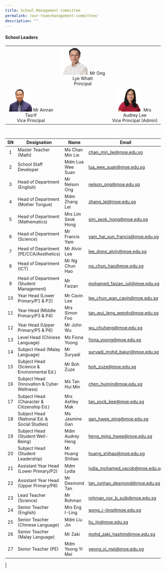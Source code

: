 ```yaml
---
title: School Management Committee
permalink: /our-team/management-committee/
description: ""
---
```

#### School Leaders


| | | |
|:---:|:---:|:---:|
| | <img src="/images/Mr%20Ong%20Lye%20Whatt%20%20Principal.jpg" style="width:59%">	Mr Ong Lye Whatt <br> Principal| |
| <img src="/images/Mr%20Amran%20Bin%20Tasrif%20Vice%20Principal%20EO.png" style="width:50%"> Mr Amran Tasrif <br> Vice Principal| | <img src="/images/Mrs%20Audrey%20Lee%20-%20Vice%20Principal%20(Admin).jpg" style="width:50%"> Mrs Audrey Lee <br>Vice Principal (Admin)|

<br>



| SN | Designation | Name | Email |
|:---:|---|---|---|
| 1 | Master Teacher (Math)   | Ms Chan Min Lie | [chan_min_lie@moe.edu.sg](mailto:chan_min_lie@moe.edu.sg)  |
| 2 | School Staff Developer   | Mdm Lua Wee Suan | [lua_wee_suan@moe.edu.sg](mailto:lua_wee_suan@moe.edu.sg)  |
| 3 | Head of Department (English)   | Mr Nelson Ong | [nelson_ong@moe.edu.sg](mailto:nelson_ong@moe.edu.sg)  |
| 4 | Head of Department (Mother Tongue)  | Mdm Zhang Lei | [zhang_lei@moe.edu.sg](mailto:zhang_lei@moe.edu.sg)  |
|  5  | Head of Department (Mathematics)    | Mrs Lim Seok Hong  | [sim_seok_hong@moe.edu.sg](mailto:sim_seok_hong@moe.edu.sg)  |
| 6 | Head of Department (Science)   | Mr Francis Yam  | [yam_hai_sun_francis@moe.edu.sg](mailto:yam_hai_sun_francis@moe.edu.sg)  |
|  7  | Head of Department (PE/CCA/Aesthetics)   | Mr Alvin Lee  | [lee_dong_alvin@moe.edu.sg](mailto:lee_dong_alvin@moe.edu.sg)  |
|  8  | Head of Department (ICT)   | Mr Ng Chun Hao  | [ng_chun_hao@moe.edu.sg](mailto:ng_chun_hao@moe.edu.sg)  |
| 9 | Head of Department (Student Management)   | Mr Faizan   | [mohamed_faizan_juli@moe.edu.sg](mailto:mohamed_faizan_juli@moe.edu.sg)  |
| 10 | Year Head (Lower Primary/P1 & P2)  | Mr Cavin Lee  | [lee_chun_wan_cavin@moe.edu.sg](mailto:lee_chun_wan_cavin@moe.edu.sg)  |
| 11 | Year Head (Middle Primary/P3 & P4)   | Mrs Simon Foo  | [tan_wui_leng_wendy@moe.edu.sg](mailto:tan_wui_leng_wendy@moe.edu.sg)  |
|  12 | Year Head (Upper Primary/P5 & P6)   | Mr John Wu  | [wu_chuheng@moe.edu.sg](mailto:wu_chuheng@moe.edu.sg)  |
|  13 | Level Head (Chinese Language)   |  Ms Fiona Yoong | [fiona_yoong@moe.edu.sg](mailto:fiona_yoong@moe.edu.sg)  |
|  14 | Subject Head (Malay Language)   | Mr Suryadi  | [suryadi_mohd_bajuri@moe.edu.sg](mailto:suryadi_mohd_bajuri@moe.edu.sg)  |
| 15  | Subject Head (Science & Environmental Ed.)   | Mr Boh Zuze  | [boh_zuze@moe.edu.sg](mailto:boh_zuze@moe.edu.sg)  |
| 16 | Subject Head (Innovation & Cyber Wellness)    | Ms Tan Hui Min  | [chen_huimin@moe.edu.sg](mailto:chen_huimin@moe.edu.sg)  |
|  17 | Subject Head (Character & Citizenship Ed.)   | Mrs Ashley Mak  | [tan_sock_kee@moe.edu.sg](mailto:tan_sock_kee@moe.edu.sg)  |
|  18 | Subject Head (National Ed. & Social Studies)   | Ms Jasmine Gan  | [gan_hwee_ping@moe.edu.sg](mailto:gan_hwee_ping@moe.edu.sg)  |
|   19 | Subject Head (Student Well-Being)  | Mdm Audrey Heng | [heng_ming_hwee@moe.edu.sg](mailto:heng_ming_hwee@moe.edu.sg)   |
|   20 | Subject Head (Student Leadership)  | Mr Huang Shihao | [huang_shihao@moe.edu.sg](mailto:huang_shihao@moe.edu.sg)    |
|  21 | Assistant Year Head (Lower Primary/P2)   | Mdm Lydia  | [lydia_mohamed_yacob@moe.edu.sg](mailto:lydia_mohamed_yacob@moe.edu.sg)  |
|  22 | Assistant Year Head (Upper Primary/P6)  | Mr Desmond Tan   | [tan_junhao_desmond@moe.edu.sg](mailto:tan_junhao_desmond@moe.edu.sg)   |
|  23 | Lead Teacher (Science)   | Mr Rohman  | [rohman_nor_b_suib@moe.edu.sg](mailto:rohman_nor_b_suib@moe.edu.sg)   |
|  24 | Senior Teacher (English)   | Mrs Eng I-Ling  | [wong_i-ling@moe.edu.sg](mailto:wong_i-ling@moe.edu.sg)   |
|  25 | Senior Teacher (Chinese Language)    | Mdm Liu Jin  | [liu_jin@moe.edu.sg](mailto:liu_jin@moe.edu.sg) |
|  26 | Senior Teacher (Malay Language)    | Mr Zaki | [mohd_zaki_hashim@moe.edu.sg](mailto:mohd_zaki_hashim@moe.edu.sg)  |
|  27 | Senior Teacher (PE)   | Mdm Yeong Yi Mei  | [yeong_yi_mei@moe.edu.sg](mailto:yeong_yi_mei@moe.edu.sg)   |
|
